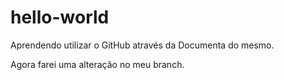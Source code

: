# hello-world
Aprendendo utilizar o GitHub através da Documenta do mesmo.

Agora farei uma alteração no meu branch.

